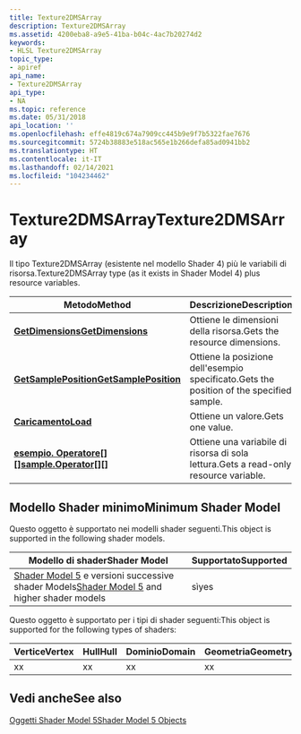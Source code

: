 ```yaml
---
title: Texture2DMSArray
description: Texture2DMSArray
ms.assetid: 4200eba8-a9e5-41ba-b04c-4ac7b20274d2
keywords:
- HLSL Texture2DMSArray
topic_type:
- apiref
api_name:
- Texture2DMSArray
api_type:
- NA
ms.topic: reference
ms.date: 05/31/2018
api_location: ''
ms.openlocfilehash: effe4819c674a7909cc445b9e9f7b5322fae7676
ms.sourcegitcommit: 5724b38883e518ac565e1b266defa85ad0941bb2
ms.translationtype: HT
ms.contentlocale: it-IT
ms.lasthandoff: 02/14/2021
ms.locfileid: "104234462"
---
```

# <a name="texture2dmsarray"></a><span data-ttu-id="096d6-104">Texture2DMSArray</span><span class="sxs-lookup"><span data-stu-id="096d6-104">Texture2DMSArray</span></span>

<span data-ttu-id="096d6-105">Il tipo Texture2DMSArray (esistente nel modello Shader 4) più le variabili di risorsa.</span><span class="sxs-lookup"><span data-stu-id="096d6-105">Texture2DMSArray type (as it exists in Shader Model 4) plus resource variables.</span></span>



| <span data-ttu-id="096d6-106">Metodo</span><span class="sxs-lookup"><span data-stu-id="096d6-106">Method</span></span>                                                                             | <span data-ttu-id="096d6-107">Descrizione</span><span class="sxs-lookup"><span data-stu-id="096d6-107">Description</span></span>                                        |
|------------------------------------------------------------------------------------|----------------------------------------------------|
| [<span data-ttu-id="096d6-108">**GetDimensions**</span><span class="sxs-lookup"><span data-stu-id="096d6-108">**GetDimensions**</span></span>](sm5-object-texture2dmsarray-getdimensions.md)                  | <span data-ttu-id="096d6-109">Ottiene le dimensioni della risorsa.</span><span class="sxs-lookup"><span data-stu-id="096d6-109">Gets the resource dimensions.</span></span>                      |
| [<span data-ttu-id="096d6-110">**GetSamplePosition**</span><span class="sxs-lookup"><span data-stu-id="096d6-110">**GetSamplePosition**</span></span>](sm5-object-texture2dmsarray-getsampleposition.md)          | <span data-ttu-id="096d6-111">Ottiene la posizione dell'esempio specificato.</span><span class="sxs-lookup"><span data-stu-id="096d6-111">Gets the position of the specified sample.</span></span>         |
| [<span data-ttu-id="096d6-112">**Caricamento**</span><span class="sxs-lookup"><span data-stu-id="096d6-112">**Load**</span></span>](texture2dmsarray-load.md)                                               | <span data-ttu-id="096d6-113">Ottiene un valore.</span><span class="sxs-lookup"><span data-stu-id="096d6-113">Gets one value.</span></span>                                    |
| <span data-ttu-id="096d6-114">[**esempio. Operatore\[\]\[\]**](sm5-object-texture2dmsarray-sampleoperatorindex.md)</span><span class="sxs-lookup"><span data-stu-id="096d6-114">[**sample.Operator\[\]\[\]**](sm5-object-texture2dmsarray-sampleoperatorindex.md)</span></span>  | <span data-ttu-id="096d6-115">Ottiene una variabile di risorsa di sola lettura.</span><span class="sxs-lookup"><span data-stu-id="096d6-115">Gets a read-only resource variable.</span></span>                |



 

## <a name="minimum-shader-model"></a><span data-ttu-id="096d6-116">Modello Shader minimo</span><span class="sxs-lookup"><span data-stu-id="096d6-116">Minimum Shader Model</span></span>

<span data-ttu-id="096d6-117">Questo oggetto è supportato nei modelli shader seguenti.</span><span class="sxs-lookup"><span data-stu-id="096d6-117">This object is supported in the following shader models.</span></span>



| <span data-ttu-id="096d6-118">Modello di shader</span><span class="sxs-lookup"><span data-stu-id="096d6-118">Shader Model</span></span>                                                                | <span data-ttu-id="096d6-119">Supportato</span><span class="sxs-lookup"><span data-stu-id="096d6-119">Supported</span></span> |
|-----------------------------------------------------------------------------|-----------|
| <span data-ttu-id="096d6-120">[Shader Model 5](d3d11-graphics-reference-sm5.md) e versioni successive shader Models</span><span class="sxs-lookup"><span data-stu-id="096d6-120">[Shader Model 5](d3d11-graphics-reference-sm5.md) and higher shader models</span></span> | <span data-ttu-id="096d6-121">sì</span><span class="sxs-lookup"><span data-stu-id="096d6-121">yes</span></span>       |



 

<span data-ttu-id="096d6-122">Questo oggetto è supportato per i tipi di shader seguenti:</span><span class="sxs-lookup"><span data-stu-id="096d6-122">This object is supported for the following types of shaders:</span></span>



| <span data-ttu-id="096d6-123">Vertice</span><span class="sxs-lookup"><span data-stu-id="096d6-123">Vertex</span></span> | <span data-ttu-id="096d6-124">Hull</span><span class="sxs-lookup"><span data-stu-id="096d6-124">Hull</span></span> | <span data-ttu-id="096d6-125">Dominio</span><span class="sxs-lookup"><span data-stu-id="096d6-125">Domain</span></span> | <span data-ttu-id="096d6-126">Geometria</span><span class="sxs-lookup"><span data-stu-id="096d6-126">Geometry</span></span> | <span data-ttu-id="096d6-127">Pixel</span><span class="sxs-lookup"><span data-stu-id="096d6-127">Pixel</span></span> | <span data-ttu-id="096d6-128">Calcolo</span><span class="sxs-lookup"><span data-stu-id="096d6-128">Compute</span></span> |
|--------|------|--------|----------|-------|---------|
| <span data-ttu-id="096d6-129">x</span><span class="sxs-lookup"><span data-stu-id="096d6-129">x</span></span>      | <span data-ttu-id="096d6-130">x</span><span class="sxs-lookup"><span data-stu-id="096d6-130">x</span></span>    | <span data-ttu-id="096d6-131">x</span><span class="sxs-lookup"><span data-stu-id="096d6-131">x</span></span>      | <span data-ttu-id="096d6-132">x</span><span class="sxs-lookup"><span data-stu-id="096d6-132">x</span></span>        | <span data-ttu-id="096d6-133">x</span><span class="sxs-lookup"><span data-stu-id="096d6-133">x</span></span>     | <span data-ttu-id="096d6-134">x</span><span class="sxs-lookup"><span data-stu-id="096d6-134">x</span></span>       |



 

## <a name="see-also"></a><span data-ttu-id="096d6-135">Vedi anche</span><span class="sxs-lookup"><span data-stu-id="096d6-135">See also</span></span>

<dl> <dt>

[<span data-ttu-id="096d6-136">Oggetti Shader Model 5</span><span class="sxs-lookup"><span data-stu-id="096d6-136">Shader Model 5 Objects</span></span>](d3d11-graphics-reference-sm5-objects.md)
</dt> </dl>

 

 




